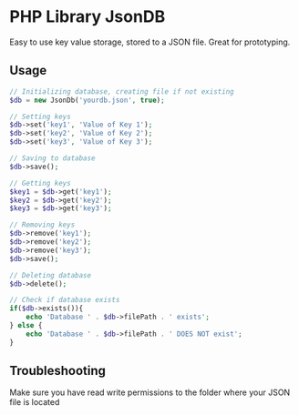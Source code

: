 # PHP Library JsonDB

Easy to use key value storage, stored to a JSON file.
Great for prototyping.

## Usage ##

```php
// Initializing database, creating file if not existing
$db = new JsonDb('yourdb.json', true);

// Setting keys
$db->set('key1', 'Value of Key 1');
$db->set('key2', 'Value of Key 2');
$db->set('key3', 'Value of Key 3');

// Saving to database
$db->save();

// Getting keys
$key1 = $db->get('key1');
$key2 = $db->get('key2');
$key3 = $db->get('key3');

// Removing keys
$db->remove('key1');
$db->remove('key2');
$db->remove('key3');
$db->save();

// Deleting database
$db->delete();

// Check if database exists
if($db->exists()){
    echo 'Database ' . $db->filePath . ' exists';
} else {
    echo 'Database ' . $db->filePath . ' DOES NOT exist';
}

```

## Troubleshooting ##
Make sure you have read write permissions to the folder where your JSON file is located
